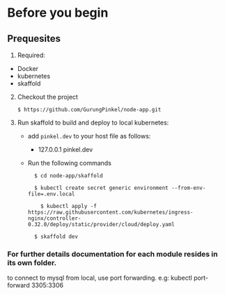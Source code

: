 # Before you begin

## Prequesites

1. Required:

- Docker
- kubernetes
- skaffold

2. Checkout the project

   ```
   $ https://github.com/GurungPinkel/node-app.git
   ```

3. Run skaffold to build and deploy to local kubernetes:

   - add `pinkel.dev` to your host file as follows:
     - 127.0.0.1 pinkel.dev
   - Run the following commands

     ```
       $ cd node-app/skaffold

       $ kubectl create secret generic environment --from-env-file=.env.local

         $ kubectl apply -f https://raw.githubusercontent.com/kubernetes/ingress-nginx/controller-0.32.0/deploy/static/provider/cloud/deploy.yaml

       $ skaffold dev

     ```

### For further details documentation for each module resides in its own folder.

to connect to mysql from local, use port forwarding.
e.g:
kubectl port-forward <mysql-deployment> 3305:3306
